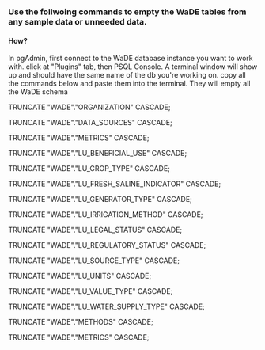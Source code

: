 ### Use the follwoing commands to empty the WaDE tables from any sample data or unneeded data. 

#### How?
In pgAdmin, first connect to the WaDE database instance you want to work with. click at "Plugins" tab, then PSQL Console. A terminal window will show up and should have the same name of the db you're working on. copy all the commands below and paste them into the terminal. 
They will empty all the WaDE schema

TRUNCATE "WADE"."ORGANIZATION" CASCADE; 

TRUNCATE "WADE"."DATA_SOURCES" CASCADE; 

TRUNCATE "WADE"."METRICS" CASCADE; 

TRUNCATE "WADE"."LU_BENEFICIAL_USE" CASCADE; 

TRUNCATE "WADE"."LU_CROP_TYPE" CASCADE; 

TRUNCATE "WADE"."LU_FRESH_SALINE_INDICATOR" CASCADE; 

TRUNCATE "WADE"."LU_GENERATOR_TYPE" CASCADE; 

TRUNCATE "WADE"."LU_IRRIGATION_METHOD" CASCADE; 

TRUNCATE "WADE"."LU_LEGAL_STATUS" CASCADE; 

TRUNCATE "WADE"."LU_REGULATORY_STATUS" CASCADE; 

TRUNCATE "WADE"."LU_SOURCE_TYPE" CASCADE; 

TRUNCATE "WADE"."LU_UNITS" CASCADE; 

TRUNCATE "WADE"."LU_VALUE_TYPE" CASCADE; 

TRUNCATE "WADE"."LU_WATER_SUPPLY_TYPE" CASCADE; 

TRUNCATE "WADE"."METHODS" CASCADE; 

TRUNCATE "WADE"."METRICS" CASCADE; 

